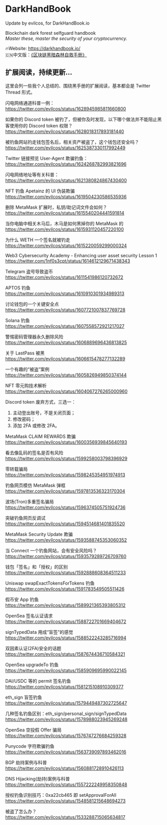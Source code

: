 # DarkHandBook
Update by evilcos, for DarkHandBook.io

Blockchain dark forest selfguard handbook<br>
*Master these, master the security of your cryptocurrency.<br>*

:fire:Website: https://darkhandbook.io/<br>
:cn:中文版：[《区块链黑暗森林自救手册》](README_CN.md)<br>

## 扩展阅读，持续更新...

这里会列一些我个人总结的、围绕黑手册的扩展阅读，基本都会是 Twitter Thread 形式。

闪电网络通道科普一例：
https://twitter.com/evilcos/status/1628945985811660800

如果你的 Discord token 被钓了，但被你及时发现，以下哪个做法并不能阻止黑客使用你的 Discord token 权限？
https://twitter.com/evilcos/status/1628018317893181440

被钓鱼网站钓走钱包签名后，相关资产被盗了，这个钱包还安全吗？
https://twitter.com/evilcos/status/1625387330117992449

Twitter 链接预览 User-Agent 欺骗钓鱼：
https://twitter.com/evilcos/status/1624268782993821696

闪电网络地址等有关科普：
https://twitter.com/evilcos/status/1621380824867430400

NFT 钓鱼 Apetainz 的 UI 伪装欺骗<br>
https://twitter.com/evilcos/status/1619504230586535936

删除 MetaMask 扩展时，私钥/助记词文件会如何？<br>
https://twitter.com/evilcos/status/1615540204441591814

当你电脑中相关木马后，木马是如何黑掉你的 MetaMask 的<br>
https://twitter.com/evilcos/status/1615931120457220100

为什么 WETH 一个签名就被钓走<br>
https://twitter.com/evilcos/status/1615220059299000324

Web3 Cybersecurity Academy - Enhancing user asset security Lesson 1<br>
https://twitter.com/1nf0s3cpt/status/1614612129671438343

Telegram 盗号导致盗币<br>
https://twitter.com/evilcos/status/1611541986120732672

APTOS 钓鱼<br>
https://twitter.com/evilcos/status/1610910301934989313

讨论钱包的一个关键安全点<br>
https://twitter.com/evilcos/status/1607721007837769728

Solana 钓鱼<br>
https://twitter.com/evilcos/status/1607558572921217027

警惕密码管理器永久删除风险<br>
https://twitter.com/evilcos/status/1606889696436813825

关于 LastPass 被黑<br>
https://twitter.com/evilcos/status/1606615478277132289

一个有趣的“被盗”案例<br>
https://twitter.com/evilcos/status/1605826949850374144

NFT 零元购技术解析<br>
https://twitter.com/evilcos/status/1604067276265000960

Discord token 废弃方式，三选一：
1. 主动登出账号，不是关闭页面；
2. 修改密码；
3. 添加 2FA 或修改 2FA。

MetaMask CLAIM REWARDS 欺骗<br>
https://twitter.com/evilcos/status/1600356939845640193

看去像乱码的签名是否有风险<br>
https://twitter.com/evilcos/status/1599258003798396929

零转载骗局<br>
https://twitter.com/evilcos/status/1598245354951974913

钓鱼网页模仿 MetaMask 弹框<br>
https://twitter.com/evilcos/status/1597813536323170304

波场(Tron)多重签名骗局<br>
https://twitter.com/evilcos/status/1596374505751924736

突破钓鱼网页反调试<br>
https://twitter.com/evilcos/status/1594514681401835520

MetaMask Security Update 欺骗<br>
https://twitter.com/evilcos/status/1593588745353060352

当 Connect 一个钓鱼网站，会有安全风险吗？<br>
https://twitter.com/evilcos/status/1593579289726709760

钱包「签名」和「授权」的区别<br>
https://twitter.com/evilcos/status/1592888608364511233

Uniswap swapExactTokensForTokens 钓鱼<br>
https://twitter.com/evilcos/status/1591783549505511426

假币安 App 钓鱼<br>
https://twitter.com/evilcos/status/1589921365393805312

OpenSea 签名认证请求<br>
https://twitter.com/evilcos/status/1588722701669404672

signTypedData 用成“盲签”的感觉<br>
https://twitter.com/evilcos/status/1588522243285716994

双因素认证(2FA)安全的话题<br>
https://twitter.com/evilcos/status/1587674436710584321

OpenSea upgradeTo 钓鱼<br>
https://twitter.com/evilcos/status/1585909695990022145

DAI/USDC 等的 permit 签名钓鱼<br>
https://twitter.com/evilcos/status/1581215108910309377

eth_sign 盲签钓鱼<br>
https://twitter.com/evilcos/status/1579449487302725647

几种签名钓鱼区别：eth_sign/personal_sign/signTypedData<br>
https://twitter.com/evilcos/status/1578988023945269248

OpenSea 空投假 Offer 骗局<br>
https://twitter.com/evilcos/status/1576747276684259328

Punycode 字符欺骗钓鱼<br>
https://twitter.com/evilcos/status/1563739097893462016

BGP 劫持案例与科普<br>
https://twitter.com/evilcos/status/1560881728910426113

DNS Hijacking(劫持)案例与科普<br>
https://twitter.com/evilcos/status/1557222249958350848

授权钓鱼识别技巧：0xa22cb465 即 setApprovalForAll<br>
https://twitter.com/evilcos/status/1548581215648694273

被盗了怎么办？<br>
https://twitter.com/evilcos/status/1533288715065634817



